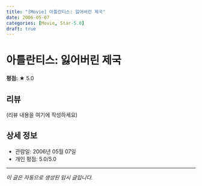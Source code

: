 ```yaml
---
title: "[Movie] 아틀란티스: 잃어버린 제국"
date: 2006-05-07
categories: [Movie, Star-5.0]
draft: true
---
```


# 아틀란티스: 잃어버린 제국

**평점:** ★ 5.0

## 리뷰

(리뷰 내용을 여기에 작성하세요)

## 상세 정보

- 관람일: 2006년 05월 07일
- 개인 평점: 5.0/5.0

---

*이 글은 자동으로 생성된 임시 글입니다.*
